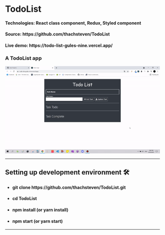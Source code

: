 <h1>TodoList</h1>
<h4>Technologies: React class component, Redux, Styled component</h4>
<h4>Source: https://github.com/thachsteven/TodoList</h4>
<h4>Live demo: https://todo-list-gules-nine.vercel.app/</h4>

<h3>
  A  TodoList app
</h3>
<img src="./public/todolistgif.gif" alt="abc" />
<hr />
<h2>Setting up development environment 🛠</h2>

<ul>
  <li><h4>git clone https://github.com/thachsteven/TodoList.git</h4></li>
  <li><h4>cd TodoList</h4></li>
  <li><h4>npm install (or yarn install)</h4></li>
  <li><h4>npm start (or yarn start)</h4></li>
</ul>

<hr />
